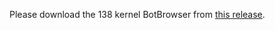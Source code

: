 Please download the 138 kernel BotBrowser from [this release](https://github.com/MiddleSchoolStudent/BotBrowser/releases/tag/20250721).
